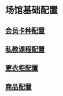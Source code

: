 # 场馆基础配置

## [会员卡种配置](hui-yuan-ka-zhong-pei-zhi.md)

## [私教课程配置](si-jiao-ke-cheng-pei-zhi.md)

## [更衣柜配置](geng-yi-gui-pei-zhi.md)

## [商品配置](shang-pin-pei-zhi.md)

